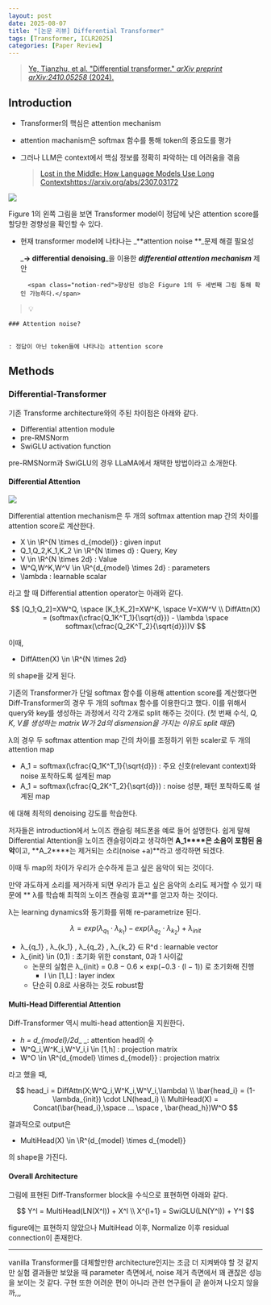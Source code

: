 ```yaml
---
layout: post
date: 2025-08-07
title: "[논문 리뷰] Differential Transformer"
tags: [Transformer, ICLR2025]
categories: [Paper Review]
---
```


> [Ye, Tianzhu, et al. "Differential transformer." ](https://arxiv.org/abs/2410.05258)[_arXiv preprint arXiv:2410.05258_](https://arxiv.org/abs/2410.05258)[ (2024).](https://arxiv.org/abs/2410.05258)



## Introduction

- Transformer의 핵심은 attention mechanism
- attention machanism은 softmax 함수를 통해 token의 중요도를 평가
- 그러나 LLM은 context에서 핵심 정보를 정확히 파악하는 데 어려움을 겪음

	> [Lost in the Middle: How Language Models Use Long Contextshttps://arxiv.org/abs/2307.03172](https://arxiv.org/abs/2307.03172)


![](https://prod-files-secure.s3.us-west-2.amazonaws.com/542b861c-36a8-4051-84e5-8804b6728dba/9083ea56-691a-4752-ae26-47f403431ac8/image.png?X-Amz-Algorithm=AWS4-HMAC-SHA256&X-Amz-Content-Sha256=UNSIGNED-PAYLOAD&X-Amz-Credential=ASIAZI2LB466VI5NKERX%2F20250815%2Fus-west-2%2Fs3%2Faws4_request&X-Amz-Date=20250815T210041Z&X-Amz-Expires=3600&X-Amz-Security-Token=IQoJb3JpZ2luX2VjEB0aCXVzLXdlc3QtMiJGMEQCIHhgbzK4mRPf9EYFhtXScfd7nPV6ckE%2F%2B066tJGes999AiBGbOloi9PYpzRN3W3%2Fav37X0FSFmgdLBVvHcZ6XRWLASr%2FAwhmEAAaDDYzNzQyMzE4MzgwNSIMs8L8HmpHTIIO8kPSKtwDYqFLgfQpt8133hCAu2krpLVrobM6Gsd19ScC5bqrWb0yMChwUOP%2B51zA0qtVtYLbHpL74GEc7Fit9D7RZ2ygFwbaSX%2B1Qgk4ZAEdHkWj9Kmewp25vBVbndqMriiJD1aHDbek6T7W3u5gnFuPDY1GJHdgnEqQMMHLbTIlOc4OmB7iLAzg63LnI8FXXouSGWvh3X14rJGv3OVq5Yyy5M0pfD8UNslJ7EAATMlV9UlmPMUx1HEoBDmuo%2BAXhqlLromNjPSay%2BLD9GDk1Ik65rTmpSXr6r8YBX3fnDYI3l27tCB%2BviUjtNMbqPbTaCEfRmWg391ijLLzphVQah%2FGKE4tITBMK6jTNl6H%2Bh2NtVYr1on%2B8waX7IM4FJPSr%2FtpOVk%2B%2FpOGtjowu7yxtDObzyrGykVR6wL%2BHQfUr5KbNI0FYv%2FGf%2BQ3MgMtCm%2F4oIeoOGjKTSrfsQgGdXXVf4iR1ZdQi3qUGMMeRVv7NmLgIhEiO%2BnxGCjcBq9kjixI3i8xBoB8GI6N0iD6h7BCHGbJy2CC1ANfFy9TLIp0nWT%2FUa7ma8XGEHcRBOUJrFRmAtV0Q55Qpcqp3lJJ0UXrveH19PDNnTbboyfvpCkTUqMtwbTqoUAW3jrckWsu2mM0n9Awka%2F%2BxAY6pgE8rpdc%2F%2F43bRuQufma%2BbLi2AUBiiD4YO6B4snco%2Bs%2BGENa302RhWnZA%2Bnvm1rQsBJBek1kc6UvFq8zpReiDz%2BDKB3bL2fXmB2YgTZXLTTl7abOQz0ooo6BkKzupzP3e1tnLXQ6W4d3hRqk76kE9kTZ8QvS%2FGmHRW1v8H7jwy%2FfSeuj5xJsMGuavXEFtH7mez%2FGGkMdvZsEiLpqjNN4mpKlcPABz2ih&X-Amz-Signature=c25b2a2845785e9dfc874fec9494cd92eb103e8ddb1ef72ab34803967dcc625c&X-Amz-SignedHeaders=host&x-amz-checksum-mode=ENABLED&x-id=GetObject)


Figure 1의 왼쪽 그림을 보면 Transformer model이 정답에 낮은 attention score를 할당한 경향성을 확인할 수 있다.

- 현재 transformer model에 나타나는 _**attention noise **_문제 해결 필요성

	_**→ differential denoising**_을 이용한 _**differential attention mechanism**_ 제안


		<span class="notion-red">향상된 성능은 Figure 1의 두 세번째 그림 통해 확인 가능하다.</span>


> 💡 


	### Attention noise?


	: 정답이 아닌 token들에 나타나는 attention score



## Methods



### Differential-Transformer


기존 Transforme architecture와의 주된 차이점은 아래와 같다.

- Differential attention module
- pre-RMSNorm
- SwiGLU activation function

pre-RMSNorm과 SwiGLU의 경우 LLaMA에서 채택한 방법이라고 소개한다.



#### Differential Attention


![](https://prod-files-secure.s3.us-west-2.amazonaws.com/542b861c-36a8-4051-84e5-8804b6728dba/116d70b2-1963-4810-9167-f4c7d8a06e8f/image.png?X-Amz-Algorithm=AWS4-HMAC-SHA256&X-Amz-Content-Sha256=UNSIGNED-PAYLOAD&X-Amz-Credential=ASIAZI2LB466VI5NKERX%2F20250815%2Fus-west-2%2Fs3%2Faws4_request&X-Amz-Date=20250815T210041Z&X-Amz-Expires=3600&X-Amz-Security-Token=IQoJb3JpZ2luX2VjEB0aCXVzLXdlc3QtMiJGMEQCIHhgbzK4mRPf9EYFhtXScfd7nPV6ckE%2F%2B066tJGes999AiBGbOloi9PYpzRN3W3%2Fav37X0FSFmgdLBVvHcZ6XRWLASr%2FAwhmEAAaDDYzNzQyMzE4MzgwNSIMs8L8HmpHTIIO8kPSKtwDYqFLgfQpt8133hCAu2krpLVrobM6Gsd19ScC5bqrWb0yMChwUOP%2B51zA0qtVtYLbHpL74GEc7Fit9D7RZ2ygFwbaSX%2B1Qgk4ZAEdHkWj9Kmewp25vBVbndqMriiJD1aHDbek6T7W3u5gnFuPDY1GJHdgnEqQMMHLbTIlOc4OmB7iLAzg63LnI8FXXouSGWvh3X14rJGv3OVq5Yyy5M0pfD8UNslJ7EAATMlV9UlmPMUx1HEoBDmuo%2BAXhqlLromNjPSay%2BLD9GDk1Ik65rTmpSXr6r8YBX3fnDYI3l27tCB%2BviUjtNMbqPbTaCEfRmWg391ijLLzphVQah%2FGKE4tITBMK6jTNl6H%2Bh2NtVYr1on%2B8waX7IM4FJPSr%2FtpOVk%2B%2FpOGtjowu7yxtDObzyrGykVR6wL%2BHQfUr5KbNI0FYv%2FGf%2BQ3MgMtCm%2F4oIeoOGjKTSrfsQgGdXXVf4iR1ZdQi3qUGMMeRVv7NmLgIhEiO%2BnxGCjcBq9kjixI3i8xBoB8GI6N0iD6h7BCHGbJy2CC1ANfFy9TLIp0nWT%2FUa7ma8XGEHcRBOUJrFRmAtV0Q55Qpcqp3lJJ0UXrveH19PDNnTbboyfvpCkTUqMtwbTqoUAW3jrckWsu2mM0n9Awka%2F%2BxAY6pgE8rpdc%2F%2F43bRuQufma%2BbLi2AUBiiD4YO6B4snco%2Bs%2BGENa302RhWnZA%2Bnvm1rQsBJBek1kc6UvFq8zpReiDz%2BDKB3bL2fXmB2YgTZXLTTl7abOQz0ooo6BkKzupzP3e1tnLXQ6W4d3hRqk76kE9kTZ8QvS%2FGmHRW1v8H7jwy%2FfSeuj5xJsMGuavXEFtH7mez%2FGGkMdvZsEiLpqjNN4mpKlcPABz2ih&X-Amz-Signature=eacd2e67477188cbb45dc3e03d3bbeb86233a802908a014bee3f7c46f93a97e5&X-Amz-SignedHeaders=host&x-amz-checksum-mode=ENABLED&x-id=GetObject)


Differential attention mechanism은 두 개의 softmax attention map 간의 차이를 attention score로 계산한다.

- X \in \R^{N \times d\_{model}} : given input
- Q\_1,Q\_2,K\_1,K\_2 \in \R^{N \times d} : Query, Key
- V \in \R^{N \times 2d} : Value
- W^Q,W^K,W^V \in \R^{d\_{model} \times 2d} : parameters
- \lambda : learnable scalar

라고 할 때 Differential attention operator는 아래와 같다.


$$
[Q_1;Q_2]=XW^Q, \space [K_1;K_2]=XW^K, \space V=XW^V \\
DiffAttn(X) = (softmax(\cfrac{Q_1K^T_1}{\sqrt{d}}) - \lambda \space softmax(\cfrac{Q_2K^T_2}{\sqrt{d}}))V
$$


이때,

- DiffAtten(X) \in \R^{N \times 2d}

의 shape을 갖게 된다.


기존의 Transformer가 단일 softmax 함수를 이용해 attention score를 계산했다면 Diff-Transformer의 경우 두 개의 softmax 함수를 이용한다고 했다. 이를 위해서 query와 key를 생성하는 과정에서 각각 2개로 split 해주는 것이다. <span class="notion-red">(첫 번째 수식, </span><span class="notion-red">_Q, K, V를 생성하는 matrix W가 2d의 dismension을 가지는 이유도 split 때문_</span><span class="notion-red">)</span>


 λ의 경우 두 softmax attention map 간의 차이를 조정하기 위한 scaler로 두 개의 attention map

- A\_1 = softmax(\cfrac{Q\_1K^T\_1}{\sqrt{d}}) : 주요 신호(relevant context)와 noise 포착하도록 설계된 map
- A\_1 = softmax(\cfrac{Q\_2K^T\_2}{\sqrt{d}}) : noise 성분, 패턴 포착하도록 설계된 map 

에 대해 최적의 denoising 강도를 학습한다.


저자들은 introduction에서 노이즈 캔슬링 헤드폰을 예로 들어 설명한다. 쉽게 말해 Differential Attention을 노이즈 캔슬링이라고 생각하면 **A\_1****은 소음이 포함된 음악**이고, **A\_2****는 제거되는 소리(noise +a)**라고 생각하면 되겠다. 


이때 두 map의 차이가 우리가 순수하게 듣고 싶은 음악이 되는 것이다. 


만약 과도하게 소리를 제거하게 되면 우리가 듣고 싶은 음악의 소리도 제거할 수 있기 때문에 ** λ를 학습해 최적의 노이즈 캔슬링 효과**를 얻고자 하는 것이다.


λ는 learning dynamics와 동기화를 위해 re-parametrize 된다.


$$
\lambda = exp(\lambda_{q_1} \cdot \lambda_{k_1}) - exp(\lambda_{q_2} \cdot \lambda_{k_2}) + \lambda_{init}
$$

- λ\_{q\_1} , λ\_{k\_1} , λ\_{q\_2} , λ\_{k\_2} ∈ R^d : learnable vector
- λ\_{init} \in (0,1) : 초기화 위한 constant, 0과 1 사이값
	- 논문의 실험은 λ\_{init} = 0.8 − 0.6 × exp(−0.3 · (l − 1)) 로 초기화해 진행
		- l \in [1,L] : layer index
	- 단순히 0.8로 사용하는 것도 robust함


#### **Multi-Head Differential Attention**


Diff-Transformer 역시 multi-head attention을 지원한다.

- _h = d\_{model}/2d__ _: attention head의 수
- W^Q\_i,W^K\_i,W^V\_i,i \in [1,h] : projection matrix
- W^O \in \R^{d\_{model} \times d\_{model}} : projection matrix

라고 했을 때,


$$
head_i = DiffAttn(X;W^Q_i,W^K_i,W^V_i,\lambda) \\
\bar{head_i} = (1-\lambda_{init}) \cdot LN(head_i) \\
MultiHead(X) = Concat(\bar{head_i},\space ... \space , \bar{head_h})W^O
$$


결과적으로 output은

- MultiHead(X) \in \R^{d\_{model} \times d\_{model}}

의 shape을 가진다.



#### Overall Architecture


그림에 표현된 Diff-Transformer block을 수식으로 표현하면 아래와 같다.


$$
Y^l = MultiHead(LN(X^l)) + X^l \\
X^{l+1} = SwiGLU(LN(Y^l)) + Y^l
$$


figure에는 표현하지 않았으나 MultiHead 이후, Normalize 이후 residual connection이 존재한다.


---


vanilla Transformer를 대체할만한 architecture인지는 조금 더 지켜봐야 할 것 같지만 실험 결과들만 보았을 때 parameter 측면에서, noise 제거 측면에서 꽤 괜찮은 성능을 보이는 것 같다. 구현 또한 어려운 편이 아니라 관련 연구들이 곧 쏟아져 나오지 않을까,,,

